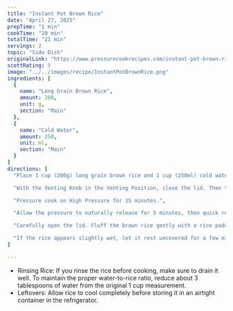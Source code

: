 ```yaml
---
title: "Instant Pot Brown Rice"
date: "April 27, 2025"
prepTime: "1 min"
cookTime: "20 min"
totalTime: "21 min"
servings: 2
topic: "Side Dish"
originalLink: "https://www.pressurecookrecipes.com/instant-pot-brown-rice/"
scottRating: 5
image: "../../images/recipe/InstantPotBrownRice.png"
ingredients: [
  {
    name: "Long Grain Brown Rice",
    amount: 200,
    unit: g,
    section: "Main"
  },
  {
    name: "Cold Water",
    amount: 250,
    unit: ml,
    section: "Main"
  }
]
directions: [
  "Place 1 cup (200g) long grain brown rice and 1 cup (250ml) cold water into the Instant Pot.",

  "With the Venting Knob in the Venting Position, close the lid. Then turn the Venting Knob to the Sealing Position.",

  "Pressure cook on High Pressure for 15 minutes.",

  "Allow the pressure to naturally release for 5 minutes, then quick release any remaining pressure by turning the Venting Knob back to Venting Position.",

  "Carefully open the lid. Fluff the brown rice gently with a rice paddle or fork.",

  "If the rice appears slightly wet, let it rest uncovered for a few minutes to allow excess moisture to evaporate before serving."
]

---
```

- Rinsing Rice: If you rinse the rice before cooking, make sure to drain it well. To maintain the proper water-to-rice ratio, reduce about 3 tablespoons of water from the original 1 cup measurement.
- Leftovers: Allow rice to cool completely before storing it in an airtight container in the refrigerator.
